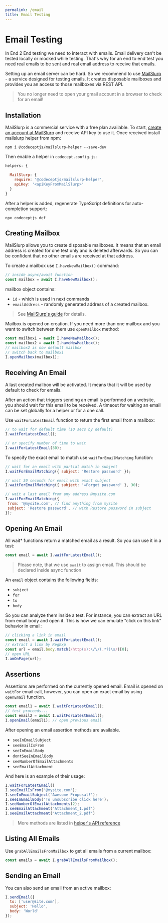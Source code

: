 ```yaml
---
permalink: /email
title: Email Testing
---
```


# Email Testing

In End 2 End testing we need to interact with emails.
Email delivery can't be tested locally or mocked while testing.
That's why for an end to end test you need real emails to be sent and real email address to receive that emails.

Setting up an email server can be hard. So we recommend to use [MailSlurp](https://mailslurp.com/) - a service designed for testing emails. It creates disposable mailboxes and provides you an access to those mailboxes via REST API.

> You no longer need to open your gmail account in a browser to check for an email!

## Installation

MailSlurp is a commercial service with a free plan available. To start, [create an account at MailSlurp](https://app.mailslurp.com/) and receive API key to use it. Once received install mailslurp helper from npm:

```
npm i @codeceptjs/mailslurp-helper --save-dev
```

Then enable a helper in `codecept.config.js`:

```js
helpers: {

  MailSlurp: {
    require: '@codeceptjs/mailslurp-helper',
    apiKey: '<apiKeyFromMailSlurp>'
  }
}
```

After a helper is added, regenerate TypeScript definitions for auto-completion support:

```
npx codeceptjs def
```

## Creating Mailbox

MailSlurp allows you to create disposable mailboxes. It means that an email address is created for one test only and is deleted afterwards. So you can be confident that no other emails are received at that address.

To create a mailbox use `I.haveNewMailbox()` command:

```js
// inside async/await function
const mailbox = await I.haveNewMailbox();
```

mailbox object contains:

* `id` - which is used in next commands
* `emailAddress` - randomly generated address of a created mailbox.

> See [MailSlurp's guide](https://www.mailslurp.com/guides/getting-started/#create-email-addresses) for details.

Mailbox is opened on creation. If you need more than one mailbox and you want to switch between them use `openMailbox` method:

```js
const mailbox1 = await I.haveNewMailbox();
const mailbox2 = await I.haveNewMailbox();
// mailbox2 is now default mailbox
// switch back to mailbox1
I.openMailbox(mailbox1);
```

## Receiving An Email

A last created mailbox will be activated. It means that it will be used by default to check for emails.

After an action that triggers sending an email is performed on a website, you should wait for this email to be received.
A timeout for waiting an email can be set globally for a helper or for a one call.

Use `waitForLatestEmail` function to return the first email from a mailbox:

```js
// to wait for default time (10 secs by default)
I.waitForLatestEmail();

// or specify number of time to wait
I.waitForLatestEmail(30);
```

To specify the exact email to match use `waitForEmailMatching` function:

```js
// wait for an email with partial match in subject
I.waitForEmailMatching({ subject: 'Restore password' });

// wait 30 seconds for email with exact subject
I.waitForEmailMatching({ subject: '=Forgot password' }, 30);

// wait a last email from any address @mysite.com
I.waitForEmailMatching({
 from: '@mysite.com', // find anything from mysite
 subject: 'Restore password', // with Restore password in subject
});
```

## Opening An Email

All wait* functions return a matched email as a result. So you can use it in a test:

```js
const email = await I.waitForLatestEmail();
```
> Please note, that we use `await` to assign email. This should be declared inside async function

An `email` object contains the following fields:

* `subject`
* `for`
* `to`
* `body`

So you can analyze them inside a test. For instance, you can extract an URL from email body and open it.
This is how we can emulate "click on this link" behavior in email:

```js
// clicking a link in email
const email = await I.waitForLatestEmail();
// extract a link by RegExp
const url = email.body.match(/http(s):\/\/(.*?)\s/)[0];
// open URL
I.amOnPage(url);
```

## Assertions

Assertions are performed on the currently opened email. Email is opened on `waitFor` email call, however, you can open an exact email by using `openEmail` function.

```js
const email1 = await I.waitForLatestEmail();
// test proceeds...
const email2 = await I.waitForLatestEmail();
I.openEmail(email1); // open previous email
```

After opening an email assertion methods are available.

* `seeInEmailSubject`
* `seeEmailIsFrom`
* `seeInEmailBody`
* `dontSeeInEmailBody`
* `seeNumberOfEmailAttachments`
* `seeEmailAttachment`

And here is an example of their usage:

```js
I.waitForLatestEmail()
I.seeEmailIsFrom('@mysite.com');
I.seeInEmailSubject('Awesome Proposal!');
I.seeInEmailBody('To unsubscribe click here');
I.seeNumberOfEmailAttachments(2);
I.seeEmailAttachment('Attachment_1.pdf')
I.seeEmailAttachment('Attachment_2.pdf')
```

> More methods are listed in [helper's API reference](https://github.com/codeceptjs/mailslurp-helper/blob/master/README.md#api)

## Listing All Emails

Use `grabAllEmailsFromMailbox` to get all emails from a current mailbox:

```js
const emails = await I.grabAllEmailsFromMailbox();
```

## Sending an Email

You can also send an email from an active mailbox:

```js
I.sendEmail({
  to: ['user@site.com'],
  subject: 'Hello',
  body: 'World'
});
```
